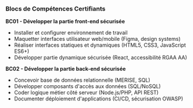 ### Blocs de Compétences Certifiants

**BC01 - Développer la partie front-end sécurisée**

- Installer et configurer environnement de travail
- Maquetter interfaces utilisateur web/mobile (Figma, design systems)
- Réaliser interfaces statiques et dynamiques (HTML5, CSS3, JavaScript ES6+)
- Développer partie dynamique sécurisée (React, accessibilité RGAA AA)

**BC02 - Développer la partie back-end sécurisée**

- Concevoir base de données relationnelle (MERISE, SQL)
- Développer composants d'accès aux données (SQL/NoSQL)
- Coder logique métier côté serveur (Node.js/PHP, API REST)
- Documenter déploiement d'applications (CI/CD, sécurisation OWASP)